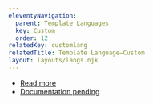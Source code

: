 ```yaml
---
eleventyNavigation:
  parent: Template Languages
  key: Custom
  order: 12
relatedKey: customlang
relatedTitle: Template Language—Custom
layout: layouts/langs.njk
---
```

* [Read more](https://github.com/11ty/eleventy/issues/117)
* [Documentation pending](https://github.com/11ty/eleventy/issues/2036)